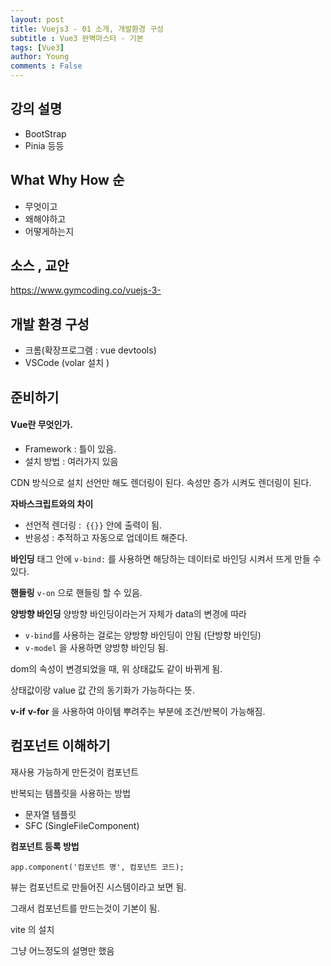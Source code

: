 ```yaml
---
layout: post
title: Vuejs3 - 01 소개, 개발환경 구성
subtitle : Vue3 완벽마스터 - 기본
tags: [Vue3]
author: Young
comments : False
---
```


## 강의 설명 
- BootStrap  
- Pinia 등등 

## What Why How 순
- 무엇이고
- 왜해야하고
- 어떻게하는지

## 소스 , 교안
https://www.gymcoding.co/vuejs-3-

## 개발 환경 구성
- 크롬(확장프로그램 : vue devtools)
- VSCode (volar 설치 )

## 준비하기
#### Vue란 무엇인가.
- Framework : 틀이 있음. 
- 설치 방법 : 여러가지 있음

CDN 방식으로 설치
선언만 해도 렌더링이 된다.
속성만 증가 시켜도 렌더링이 된다.

**자바스크립트와의 차이**
- 선언적 렌더링 :``` {{}}``` 안에 출력이 됨.
- 반응성 : 추적하고 자동으로 업데이트 해준다. 


**바인딩**
태그 안에 ```v-bind:``` 를 사용하면 해당하는 데이터로 바인딩 시켜서 뜨게 만들 수 있다.

**핸들링**
```v-on``` 으로 핸들링 할 수 있음.

**양방향 바인딩**
양방향 바인딩이라는거 자체가 data의 변경에 따라 
- ```v-bind```를 사용하는 걸로는 양방향 바인딩이 안됨 (단방향 바인딩)
- ```v-model``` 을 사용하면 양방향 바인딩 됨.

dom의 속성이 변경되었을 때, 위 상태값도 같이 바뀌게 됨.

상태값이랑 value 값 간의 동기화가 가능하다는 뜻.


**v-if**
**v-for**
을 사용하여 아이템 뿌려주는 부분에 조건/반복이 가능해짐.

## 컴포넌트 이해하기

재사용 가능하게 만든것이 컴포넌트

반복되는 템플릿을 사용하는 방법
- 문자열 템플릿
- SFC (SingleFileComponent)

**컴포넌트 등록 방법**

```app.component('컴포넌트 명', 컴포넌트 코드);```


뷰는 컴포넌트로 만들어진 시스템이라고 보면 됨.

그래서 컴포넌트를 만드는것이 기본이 됨.

vite 의 설치 

그냥 어느정도의 설명만 했음 
